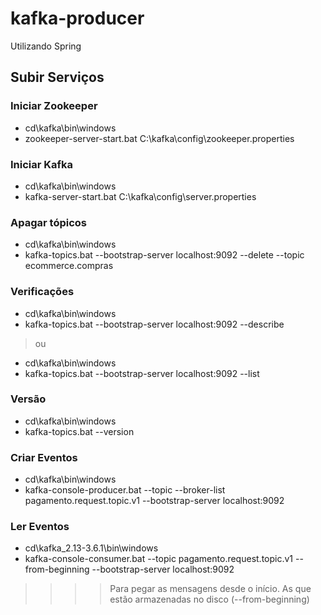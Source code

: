 # kafka-producer
Utilizando Spring

## Subir Serviços

### Iniciar Zookeeper
+ cd\kafka\bin\windows
+ zookeeper-server-start.bat C:\kafka\config\zookeeper.properties

### Iniciar Kafka
+ cd\kafka\bin\windows
+ kafka-server-start.bat C:\kafka\config\server.properties

### Apagar tópicos
+ cd\kafka\bin\windows
+ kafka-topics.bat --bootstrap-server localhost:9092 --delete --topic ecommerce.compras

### Verificações
+ cd\kafka\bin\windows
+ kafka-topics.bat --bootstrap-server localhost:9092 --describe
> ou 
+ cd\kafka\bin\windows
+ kafka-topics.bat --bootstrap-server localhost:9092 --list

### Versão
+ cd\kafka\bin\windows
+ kafka-topics.bat --version

### Criar Eventos
+ cd\kafka\bin\windows<br>
+ kafka-console-producer.bat --topic --broker-list  pagamento.request.topic.v1 --bootstrap-server localhost:9092

### Ler Eventos
+ cd\kafka_2.13-3.6.1\bin\windows
+ kafka-console-consumer.bat --topic pagamento.request.topic.v1 --from-beginning --bootstrap-server localhost:9092
> > > > Para pegar as mensagens desde o início. As que estão armazenadas no disco (--from-beginning)